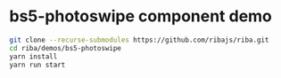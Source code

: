 # bs5-photoswipe component demo

```bash
git clone --recurse-submodules https://github.com/ribajs/riba.git
cd riba/demos/bs5-photoswipe
yarn install
yarn run start
```
